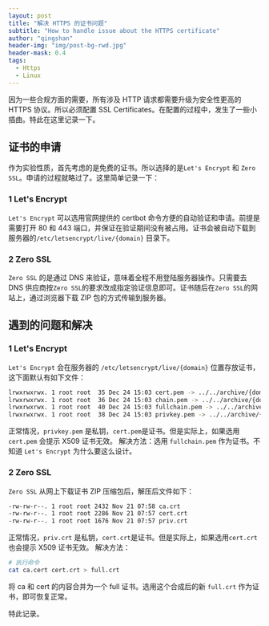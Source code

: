 ```yaml
---
layout: post
title: "解决 HTTPS 的证书问题"
subtitle: "How to handle issue about the HTTPS certificate"
author: "qingshan"
header-img: "img/post-bg-rwd.jpg"
header-mask: 0.4
tags:
  - Https
  - Linux
---
```



因为一些合规方面的需要，所有涉及 HTTP 请求都需要升级为安全性更高的 HTTPS 协议。所以必须配置 SSL Certificates。在配置的过程中，发生了一些小插曲。特此在这里记录一下。

## 证书的申请

作为实验性质，首先考虑的是免费的证书。所以选择的是`Let's Encrypt` 和 `Zero SSL`。申请的过程就略过了。这里简单记录一下：

### 1 Let's Encrypt

`Let's Encrypt` 可以选用官网提供的 certbot 命令方便的自动验证和申请。前提是需要打开 80 和 443 端口，并保证在验证期间没有被占用。证书会被自动下载到服务器的`/etc/letsencrypt/live/{domain}` 目录下。

### 2 Zero SSL

`Zero SSL` 的是通过 DNS 来验证，意味着全程不用登陆服务器操作。只需要去 DNS 供应商按`Zero SSL`的要求改成指定验证信息即可。证书随后在`Zero SSL`的网站上，通过浏览器下载 ZIP 包的方式传输到服务器。

## 遇到的问题和解决

### 1 Let's Encrypt 

`Let's Encrypt` 会在服务器的 `/etc/letsencrypt/live/{domain}` 位置存放证书，这下面默认有如下文件：

```bash
lrwxrwxrwx. 1 root root  35 Dec 24 15:03 cert.pem -> ../../archive/{domain}/cert2.pem
lrwxrwxrwx. 1 root root  36 Dec 24 15:03 chain.pem -> ../../archive/{domain}/chain2.pem
lrwxrwxrwx. 1 root root  40 Dec 24 15:03 fullchain.pem -> ../../archive/{domain}/fullchain2.pem
lrwxrwxrwx. 1 root root  38 Dec 24 15:03 privkey.pem -> ../../archive/{domain}/privkey2.pem
````

正常情况，`privkey.pem` 是私钥，`cert.pem`是证书。但是实际上，如果选用`cert.pem` 会提示 X509 证书无效。
解决方法：选用 `fullchain.pem` 作为证书。不知道 `Let's Encrypt`  为什么要这么设计。


### 2 Zero SSL

 `Zero SSL` 从网上下载证书 ZIP 压缩包后，解压后文件如下：

```bash
-rw-rw-r--. 1 root root 2432 Nov 21 07:58 ca.crt
-rw-rw-r--. 1 root root 2286 Nov 21 07:57 cert.crt
-rw-rw-r--. 1 root root 1676 Nov 21 07:57 priv.crt
```

正常情况，`priv.crt` 是私钥，`cert.crt`是证书。但是实际上，如果选用`cert.crt` 也会提示 X509 证书无效。
解决方法：

```bash
# 执行命令
cat ca.cert cert.crt > full.crt
```
将 ca 和 cert 的内容合并为一个 full 证书。选用这个合成后的新 `full.crt` 作为证书，即可恢复正常。


特此记录。

